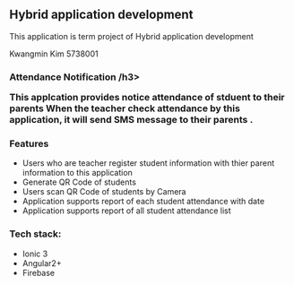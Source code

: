 <h2>Hybrid application development</h2>

This application is term project of Hybrid application development

Kwangmin Kim 5738001

<h3>Attendance Notification /h3>

This applcation provides notice attendance of stduent to their parents 
When the teacher check attendance by this application, it will send SMS message to their parents .

<h3>Features </h3>

<ul>
 <li>Users who are teacher register student information with thier parent information to this application</li>
 <li>Generate QR Code of students</li>
 <li>Users scan QR Code of students by Camera</li> 
 <li>Application supports report of each student attendance with date </li>
 <li>Application supports report of all student attendance list </li>
 </ul>




<h3>Tech stack:</h3>

- Ionic 3
- Angular2+
- Firebase
